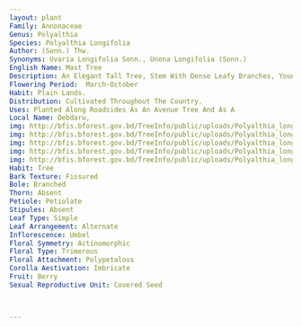 ```yaml
---
layout: plant
Family: Annonaceae
Genus: Polyalthia
Species: Polyalthia Longifolia
Author: (Sonn.) Thw.
Synonyms: Uvaria Longifolia Sonn., Unona Longifolia (Sonn.) 
English Name: Mast Tree
Description: An Elegant Tall Tree, Stem With Dense Leafy Branches, Young Branches Puberulous, Soon Glabrate. Leaves Petiolate, Petiole 5-8 Mm Long, Lamina 14-22 Ã— 3-6 Cm, Ovate-oblong Or Ovate-lanceolate, Cuneate To Cordate, Strongly Undulate, Acuminate. Inflorescence Short-peduncled Or Sessile Raceme Or Umbel-like, Flowers Mostly Numerous In Axil. Pedicel 2-4 Cm Long, Usually Bracteate In The Middle. Bracts C 1 Mm Long, Tomentose. Sepals 1.5-1.8 Mm Long, Triangular-ovate, Tomentose Outside. Outer Petals 8-9 Ã— 2-3 Mm, Narrowly Lanceolate, Acuminate, Inner Petals 10-12Ã— 2-3 Mm. Stamens 0.8 Mm Long. Carpels Tomentose At The Apex, Stigma Sessile. Ripe Carpels 4-8, 2.0-2.5 Ã— 1.0-1.5 Cm, Purple, Glabrous, Stipitate, Stalk 1.0-1.2 Cm Long. Seed 1.5-2.0 Ã— 1.0-1.4 Cm, Solitary, Pinkish Or Yellowish-white, Readily Separating From Fruit Wall. 
Flowering Period:  March-October
Habit: Plain Lands.
Distribution: Cultivated Throughout The Country.
Uses: Planted Along Roadsides As An Avenue Tree And As A
Local Name: Debdaru, 
img: http://bfis.bforest.gov.bd/TreeInfo/public/uploads/Polyalthia_longifolia.jpg
img: http://bfis.bforest.gov.bd/TreeInfo/public/uploads/Polyalthia_longifolia1.jpg
img: http://bfis.bforest.gov.bd/TreeInfo/public/uploads/Polyalthia_longifolia2.jpg
img: http://bfis.bforest.gov.bd/TreeInfo/public/uploads/Polyalthia_longifolia4.JPG
img: http://bfis.bforest.gov.bd/TreeInfo/public/uploads/Polyalthia_longifolia5.JPG
Habit: Tree
Bark Texture: Fissured
Bole: Branched
Thorn: Absent
Petiole: Petiolate
Stipules: Absent
Leaf Type: Simple
Leaf Arrangement: Alternate
Inflorescence: Umbel
Floral Symmetry: Actinomorphic
Floral Type: Trimerous
Floral Attachment: Polypetalous
Corolla Aestivation: Imbricate
Fruit: Berry
Sexual Reproductive Unit: Covered Seed



---
```


